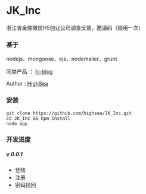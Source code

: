 JK_Inc
====

浙江省金控微信H5创业公司调查反馈，邀请码（限用一次）



### 基于

nodejs、mongoose、ejs、nodemailer、grunt

同类产品 ： [hi-blog][2]

Author : [HighSea][1] 

### 安装

	git clone https://github.com/highsea/JK_Inc.git
	cd JK_Inc && npm install
	node app

### 开发进度

##### v 0.0.1

* 登陆
* 注册
* 密码找回


[1]: http://highsea90.com "HighSea的小站"
[2]: https://github.com/highsea/hi-blog "一个 nodejs+express+mongodb 的 cms 系统"